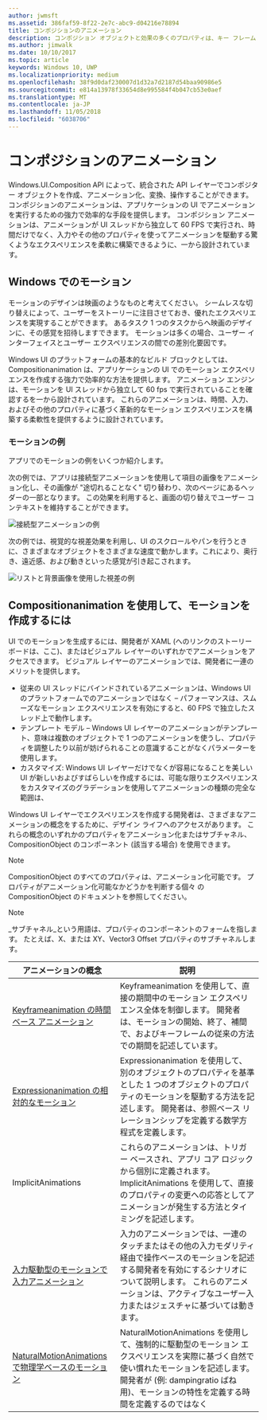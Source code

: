 ```yaml
---
author: jwmsft
ms.assetid: 386faf59-8f22-2e7c-abc9-d04216e78894
title: コンポジションのアニメーション
description: コンポジション オブジェクトと効果の多くのプロパティは、キー フレーム アニメーションや数式アニメーションを使って、時間の経過や計算に基づいて UI 要素のプロパティを変更することによりアニメーション化できます。
ms.author: jimwalk
ms.date: 10/10/2017
ms.topic: article
keywords: Windows 10, UWP
ms.localizationpriority: medium
ms.openlocfilehash: 38f9d0daf230007d1d32a7d2187d54baa90986e5
ms.sourcegitcommit: e814a13978f33654d8e995584f4b047cb53e0aef
ms.translationtype: MT
ms.contentlocale: ja-JP
ms.lasthandoff: 11/05/2018
ms.locfileid: "6038706"
---
```

# <a name="composition-animations"></a>コンポジションのアニメーション

Windows.UI.Composition API によって、統合された API レイヤーでコンポジター オブジェクトを作成、アニメーション化、変換、操作することができます。 コンポジションのアニメーションは、アプリケーションの UI でアニメーションを実行するための強力で効率的な手段を提供します。 コンポジション アニメーションは、アニメーションが UI スレッドから独立して 60 FPS で実行され、時間だけでなく、入力やその他のプロパティを使ってアニメーションを駆動する驚くようなエクスペリエンスを柔軟に構築できるように、一から設計されています。

## <a name="motion-in-windows"></a>Windows でのモーション

モーションのデザインは映画のようなものと考えてください。 シームレスな切り替えによって、ユーザーをストーリーに注目させておき、優れたエクスペリエンスを実現することができます。 あるタスク 1 つのタスクからへ映画のデザインに、その感覚を招待しますできます。 モーションは多くの場合、ユーザー インターフェイスとユーザー エクスペリエンスの間での差別化要因です。

Windows UI のプラットフォームの基本的なビルド ブロックとしては、Compositionanimation は、アプリケーションの UI でのモーション エクスペリエンスを作成する強力で効率的な方法を提供します。 アニメーション エンジンは、モーションを UI スレッドから独立して 60 fps で実行されていることを確認するを一から設計されています。 これらのアニメーションは、時間、入力、およびその他のプロパティに基づく革新的なモーション エクスペリエンスを構築する柔軟性を提供するように設計されています。

### <a name="examples-of-motion"></a>モーションの例

アプリでのモーションの例をいくつか紹介します。

次の例では、アプリは接続型アニメーションを使用して項目の画像をアニメーション化し、その画像が "途切れることなく" 切り替わり、次のページにあるヘッダーの一部となります。 この効果を利用すると、画面の切り替えでユーザー コンテキストを維持することができます。

![接続型アニメーションの例](images/animation/connected-animation-example.gif)

次の例では、視覚的な視差効果を利用し、UI のスクロールやパンを行うときに、さまざまなオブジェクトをさまざまな速度で動かします。これにより、奥行き、遠近感、および動きといった感覚が引き起こされます。

![リストと背景画像を使用した視差の例](images/animation/parallax-example.gif)

## <a name="using-compositionanimations-to-create-motion"></a>Compositionanimation を使用して、モーションを作成するには

UI でのモーションを生成するには、開発者が XAML (へのリンクのストーリー ボードは、ここ)、またはビジュアル レイヤーのいずれかでアニメーションをアクセスできます。 ビジュアル レイヤーのアニメーションでは、開発者に一連のメリットを提供します。

- 従来の UI スレッドにバインドされているアニメーションは、Windows UI のプラットフォームでのアニメーションではなく – パフォーマンスは、スムーズなモーション エクスペリエンスを有効にすると、60 FPS で独立したスレッド上で動作します。
- テンプレート モデル – Windows UI レイヤーのアニメーションがテンプレート、意味は複数のオブジェクトで 1 つのアニメーションを使うし、プロパティを調整したり以前が妨げられることの意識することがなくパラメーターを使用します。
- カスタマイズ: Windows UI レイヤーだけでなくが容易になることを美しい UI が新しいおよびすばらしいを作成するには、可能な限りエクスペリエンスをカスタマイズのグラデーションを使用してアニメーションの種類の完全な範囲は、

Windows UI レイヤーでエクスペリエンスを作成する開発者は、さまざまなアニメーションの概念をするために、デザイン ライフへのアクセスがあります。 これらの概念のいずれかのプロパティをアニメーション化またはサブチャネル、CompositionObject のコンポーネント (該当する場合) を使用できます。

> [!NOTE]
> CompositionObject のすべてのプロパティは、アニメーション化可能です。 プロパティがアニメーション化可能なかどうかを判断する個々 の CompositionObject のドキュメントを参照してください。

> [!NOTE]
> _サブチャネル_という用語は、プロパティのコンポーネントのフォームを指します。 たとえば、X、または XY、Vector3 Offset プロパティのサブチャネルします。

| アニメーションの概念 | 説明 |
| ----------------- | ----------- |
| [Keyframeanimation の時間ベース アニメーション](time-animations.md)  | Keyframeanimation を使用して、直接の期間中のモーション エクスペリエンス全体を制御します。 開発者は、モーションの開始、終了、補間で、およびキーフレームの従来の方法での期間を記述しています。 |
| [Expressionanimation の相対的なモーション](relation-animations.md)  | Expressionanimation を使用して、別のオブジェクトのプロパティを基準とした 1 つのオブジェクトのプロパティのモーションを駆動する方法を記述します。 開発者は、参照ベース リレーションシップを定義する数学方程式を定義します。 |
| ImplicitAnimations | これらのアニメーションは、トリガー ベースされ、アプリ コア ロジックから個別に定義されます。 ImplicitAnimations を使用して、直接のプロパティの変更への応答としてアニメーションが発生する方法とタイミングを記述します。 |
| [入力駆動型のモーションで入力アニメーション](input-driven-animations.md)  | 入力のアニメーションでは、一連のタッチまたはその他の入力モダリティ経由で操作ベースのモーションを記述する開発者を有効にするシナリオについて説明します。 これらのアニメーションは、アクティブなユーザー入力またはジェスチャに基づいては動きます。 |
| [NaturalMotionAnimations で物理学ベースのモーション](natural-animations.md)  | NaturalMotionAnimations を使用して、強制的に駆動型のモーション エクスペリエンスを実際に基づく自然で使い慣れたモーションを記述します。 開発者が (例: dampingratio ばね用)、モーションの特性を定義する時間を定義するのではなく |